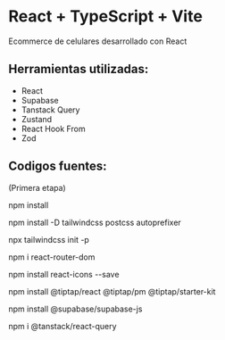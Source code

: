 # React + TypeScript + Vite

Ecommerce de celulares desarrollado con React

## Herramientas utilizadas:

- React
- Supabase
- Tanstack Query
- Zustand
- React Hook From
- Zod

## Codigos fuentes:

(Primera etapa)

npm install

npm install -D tailwindcss postcss autoprefixer

npx tailwindcss init -p

npm i react-router-dom

npm install react-icons --save

npm install @tiptap/react @tiptap/pm @tiptap/starter-kit

npm install @supabase/supabase-js

npm i @tanstack/react-query
